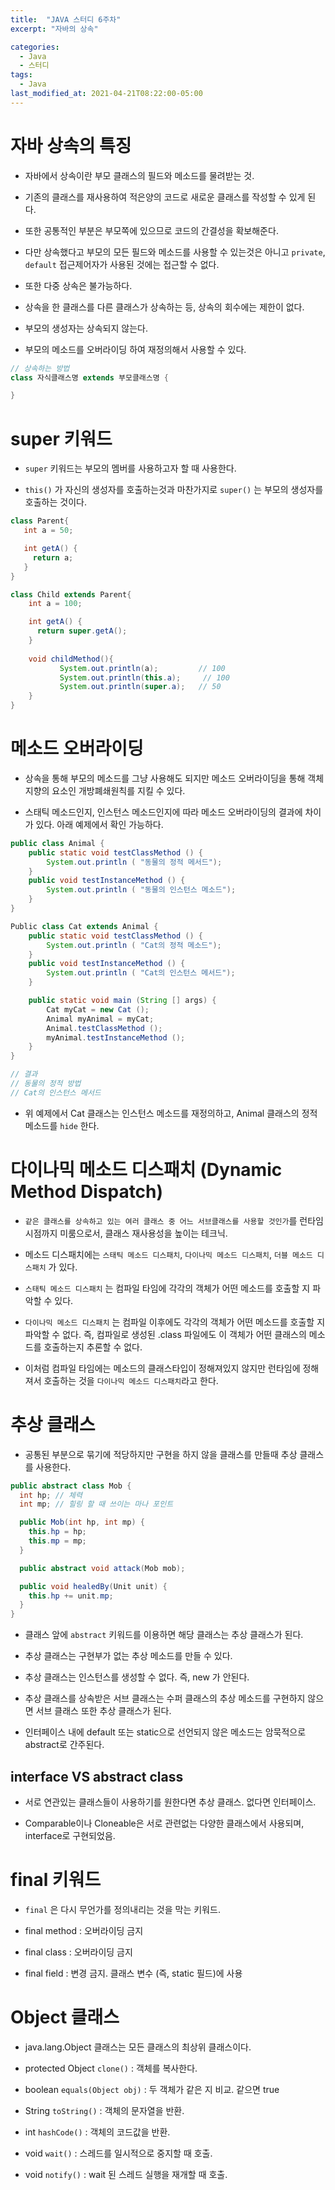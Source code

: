 ```yaml
---
title:  "JAVA 스터디 6주차"
excerpt: "자바의 상속"

categories:
  - Java
  - 스터디
tags:
  - Java
last_modified_at: 2021-04-21T08:22:00-05:00
---
```


# 자바 상속의 특징

- 자바에서 상속이란 부모 클래스의 필드와 메소드를 물려받는 것.

- 기존의 클래스를 재사용하여 적은양의 코드로 새로운 클래스를 작성할 수 있게 된다.

- 또한 공통적인 부분은 부모쪽에 있으므로 코드의 간결성을 확보해준다.

- 다만 상속했다고 부모의 모든 필드와 메소드를 사용할 수 있는것은 아니고 `private`, `default` 접근제어자가 사용된 것에는 접근할 수 없다.

- 또한 다중 상속은 불가능하다.

- 상속을 한 클래스를 다른 클래스가 상속하는 등, 상속의 회수에는 제한이 없다.

- 부모의 생성자는 상속되지 않는다.

- 부모의 메소드를 오버라이딩 하여 재정의해서 사용할 수 있다.

```java
// 상속하는 방법
class 자식클래스명 extends 부모클래스명 {

}
```

# super 키워드

- `super` 키워드는 부모의 멤버를 사용하고자 할 때 사용한다.

- `this()` 가 자신의 생성자를 호출하는것과 마찬가지로 `super()` 는 부모의 생성자를 호출하는 것이다.

```java
class Parent{
   int a = 50;

   int getA() {
     return a;
   }
}

class Child extends Parent{
    int a = 100;

    int getA() {
      return super.getA();
    }
    
    void childMethod(){
           System.out.println(a);         // 100
           System.out.println(this.a);     // 100
           System.out.println(super.a);   // 50
    }
}
```

# 메소드 오버라이딩

- 상속을 통해 부모의 메소드를 그냥 사용해도 되지만 메소드 오버라이딩을 통해 객체지향의 요소인 개방폐쇄원칙를 지킬 수 있다.

- 스태틱 메소드인지, 인스턴스 메소드인지에 따라 메소드 오버라이딩의 결과에 차이가 있다. 아래 예제에서 확인 가능하다.

```java
public class Animal {
    public static void testClassMethod () {
        System.out.println ( "동물의 정적 메서드");
    }
    public void testInstanceMethod () {
        System.out.println ( "동물의 인스턴스 메소드");
    }
}

Public class Cat extends Animal {
    public static void testClassMethod () {
        System.out.println ( "Cat의 정적 메소드");
    }
    public void testInstanceMethod () {
        System.out.println ( "Cat의 인스턴스 메서드");
    }

    public static void main (String [] args) {
        Cat myCat = new Cat ();
        Animal myAnimal = myCat;
        Animal.testClassMethod ();
        myAnimal.testInstanceMethod ();
    }
}

// 결과
// 동물의 정적 방법
// Cat의 인스턴스 메서드
```

- 위 예제에서 Cat 클래스는 인스턴스 메소드를 재정의하고, Animal 클래스의 정적 메소드를 `hide` 한다.


# 다이나믹 메소드 디스패치 (Dynamic Method Dispatch)

- `같은 클래스를 상속하고 있는 여러 클래스 중 어느 서브클래스를 사용할 것인가`를 런타임 시점까지 미룸으로서, 클래스 재사용성을 높이는 테크닉.

- 메소드 디스패치에는 `스태틱 메소드 디스패치`, `다이나믹 메소드 디스패치`, `더블 메소드 디스패치` 가 있다.

- `스태틱 메소드 디스패치` 는 컴파일 타임에 각각의 객체가 어떤 메소드를 호출할 지 파악할 수 있다.

- `다이나믹 메소드 디스패치` 는 컴파일 이후에도 각각의 객체가 어떤 메소드를 호출할 지 파악할 수 없다. 즉, 컴파일로 생성된 .class 파일에도 이 객체가 어떤 클래스의 메소드를 호출하는지 추론할 수 없다.

- 이처럼 컴파일 타임에는 메소드의 클래스타입이 정해져있지 않지만 런타임에 정해져서 호출하는 것을 `다이나믹 메소드 디스패치`라고 한다.


# 추상 클래스

- 공통된 부분으로 묶기에 적당하지만 구현을 하지 않을 클래스를 만들때 추상 클래스를 사용한다.

```java
public abstract class Mob {
  int hp; // 체력
  int mp; // 힐링 할 때 쓰이는 마나 포인트

  public Mob(int hp, int mp) {
    this.hp = hp;
    this.mp = mp;
  }

  public abstract void attack(Mob mob);

  public void healedBy(Unit unit) {
    this.hp += unit.mp;
  }
}
```

- 클래스 앞에 `abstract` 키워드를 이용하면 해당 클래스는 추상 클래스가 된다.

- 추상 클래스는 구현부가 없는 추상 메소드를 만들 수 있다.

- 추상 클래스는 인스턴스를 생성할 수 없다. 즉, new 가 안된다.

- 추상 클래스를 상속받은 서브 클래스는 수퍼 클래스의 추상 메소드를 구현하지 않으면 서브 클래스 또한 추상 클래스가 된다.

- 인터페이스 내에 default 또는 static으로 선언되지 않은 메소드는 암묵적으로 abstract로 간주된다.

## interface VS abstract class

- 서로 연관있는 클래스들이 사용하기를 원한다면 추상 클래스. 없다면 인터페이스.

- Comparable이나 Cloneable은 서로 관련없는 다양한 클래스에서 사용되며, interface로 구현되었음.


# final 키워드

- `final` 은 다시 무언가를 정의내리는 것을 막는 키워드.

- final method : 오버라이딩 금지

- final class : 오버라이딩 금지

- final field : 변경 금지. 클래스 변수 (즉, static 필드)에 사용


# Object 클래스

- java.lang.Object 클래스는 모든 클래스의 최상위 클래스이다.

- protected Object `clone()` : 객체를 복사한다.

- boolean `equals(Object obj)` : 두 객체가 같은 지 비교. 같으면 true

- String `toString()` : 객체의 문자열을 반환.

- int `hashCode()` : 객체의 코드값을 반환.

- void `wait()` : 스레드를 일시적으로 중지할 때 호출.

- void `notify()` : wait 된 스레드 실행을 재개할 때 호출.
